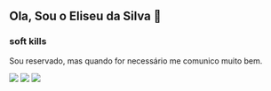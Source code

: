 ## Ola, Sou o Eliseu da Silva 👋

### soft kills

Sou reservado, mas quando for necessário me comunico muito bem.

<div style = "display: inline_block"> 
 <img src="https://github.com/user-attachments/assets/ccf84ac2-3ebe-4b10-b62e-99d05da7141e"/>
  <img src="https://github.com/user-attachments/assets/d0e67bc2-9e7c-46bd-afc6-e3930b41c1be"/>
   <img src="https://github.com/user-attachments/assets/b647e5bc-af3a-4eea-b4dd-a4db427684a0"/>
   
  
</div>
